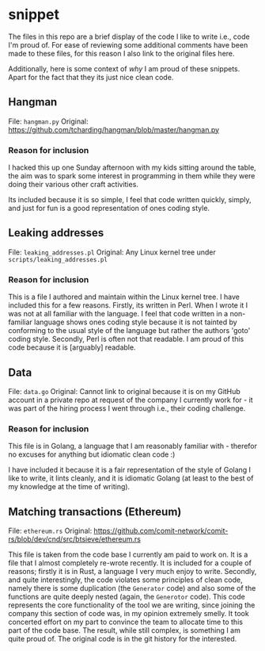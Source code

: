 snippet
=======

The files in this repo are a brief display of the code I like to write i.e.,
code I'm proud of.  For ease of reviewing some additional comments have been
made to these files, for this reason I also link to the original files here.

Additionally, here is some context of _why_ I am proud of these snippets.  Apart
for the fact that they its just nice clean code.

## Hangman

File: `hangman.py`
Original: https://github.com/tcharding/hangman/blob/master/hangman.py

### Reason for inclusion

I hacked this up one Sunday afternoon with my kids sitting around the table, the
aim was to spark some interest in programming in them while they were doing
their various other craft activities.

Its included because it is so simple, I feel that code written quickly, simply,
and just for fun is a good representation of ones coding style.

## Leaking addresses

File: `leaking_addresses.pl`
Original: Any Linux kernel tree under `scripts/leaking_addresses.pl`

### Reason for inclusion

This is a file I authored and maintain within the Linux kernel tree.  I have
included this for a few reasons.  Firstly, its written in Perl.  When I wrote it
I was not at all familiar with the language.  I feel that code written in a
non-familiar language shows ones coding style because it is not tainted by
conforming to the usual style of the language but rather the authors 'goto'
coding style.  Secondly, Perl is often not that readable.  I am proud of this
code because it is [arguably] readable.

## Data

File: `data.go`
Original: Cannot link to original because it is on my GitHub account in a
private repo at request of the company I currently work for - it was part of the
hiring process I went through i.e., their coding challenge.

### Reason for inclusion

This file is in Golang, a language that I am reasonably familiar with - therefor
no excuses for anything but idiomatic clean code :)

I have included it because it is a fair representation of the style of Golang I
like to write, it lints cleanly, and it is idiomatic Golang (at least to the
best of my knowledge at the time of writing).

## Matching transactions (Ethereum)

File: `ethereum.rs`
Original: https://github.com/comit-network/comit-rs/blob/dev/cnd/src/btsieve/ethereum.rs

This file is taken from the code base I currently am paid to work on.  It is a
file that I almost completely re-wrote recently.  It is included for a couple of
reasons; firstly it is in Rust, a language I very much enjoy to write. Secondly,
and quite interestingly, the code violates some principles of clean code, namely
there is some duplication (the `Generator` code) and also some of the functions
are quite deeply nested (again, the `Generotor` code).  This code represents the
core functionality of the tool we are writing, since joining the company this
section of code was, in my opinion extremely smelly.  It took concerted effort
on my part to convince the team to allocate time to this part of the code base.
The result, while still complex, is something I am quite proud of.  The original
code is in the git history for the interested.
